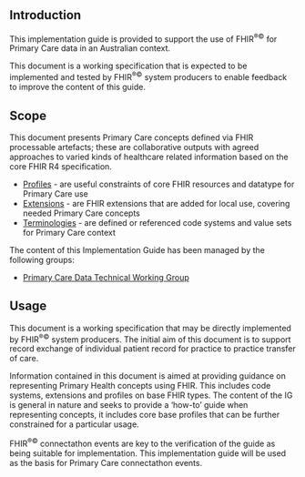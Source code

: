<!-- index.md {% comment %}
*****************************************************************************************
*                            WARNING: DO NOT EDIT THIS FILE                             *
*                                                                                       *
* This file is generated by SUSHI. Any edits you make to this file will be overwritten. *
*                                                                                       *
* To change the contents of this file, edit the original source file at:                *
* ig-data\input\pagecontent\index.md                                                    *
*****************************************************************************************
{% endcomment %} -->
﻿
## Introduction
This implementation guide is provided to support the use of FHIR<sup>&reg;&copy;</sup> for Primary Care data in an Australian context.

This document is a working specification that is expected to be implemented and tested by FHIR<sup>&reg;&copy;</sup> system producers
to enable feedback to improve the content of this guide.

## Scope

This document presents Primary Care concepts defined via FHIR processable artefacts; these are collaborative outputs with agreed approaches to varied kinds of healthcare related information based on the core FHIR R4 specification. 
* [Profiles](profiles.html) - are useful constraints of core FHIR resources and datatype for Primary Care use
* [Extensions](extensions.html) - are FHIR extensions that are added for local use, covering needed Primary Care concepts
* [Terminologies](terminology.html) - are defined or referenced code systems and value sets for Primary Care context

The content of this Implementation Guide has been managed by the following groups:

* [Primary Care Data Technical Working Group](https://confluence.csiro.au/display/primarycaredata/Primary+Care+Data+Quality+Technical+Working+Group)

<!--Some profiles indicate the responsible working group, or enquires can be directed to the [Working Group Liasion Officer](mailto:wglo@hl7.org.au)-->

## Usage

This document is a working specification that may be directly implemented by FHIR<sup>&reg;&copy;</sup> system producers. The initial aim of this document is to support record exchange of individual patient record for practice to practice transfer of care.

Information contained in this document is aimed at providing guidance on representing Primary Health concepts 
using FHIR. This includes code systems, extensions and profiles on base FHIR types.  The content of the IG is 
general in nature and seeks to provide a ‘how-to’ guide when representing concepts, it includes core base
profiles that can be further constrained for a particular usage.

FHIR<sup>&reg;&copy;</sup> connectathon events are key to the verification of the guide as being suitable for 
implementation. This implementation guide will be used as the basis for Primary Care connectathon events.



